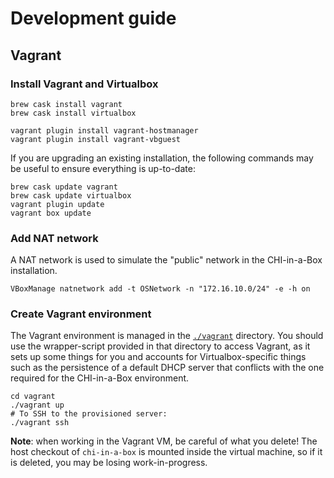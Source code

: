 # Development guide

## Vagrant

### Install Vagrant and Virtualbox

```shell
brew cask install vagrant
brew cask install virtualbox
```

```shell
vagrant plugin install vagrant-hostmanager
vagrant plugin install vagrant-vbguest
```

If you are upgrading an existing installation, the following commands may be useful to ensure everything is up-to-date:

```shell
brew cask update vagrant
brew cask update virtualbox
vagrant plugin update
vagrant box update
```

### Add NAT network

A NAT network is used to simulate the "public" network in the CHI-in-a-Box installation.

```shell
VBoxManage natnetwork add -t OSNetwork -n "172.16.10.0/24" -e -h on
```

### Create Vagrant environment

The Vagrant environment is managed in the [`./vagrant`](./vagrant) directory.
You should use the wrapper-script provided in that directory to access Vagrant, as it sets up some things for you and accounts for Virtualbox-specific things such as the persistence of a default DHCP server that conflicts with the one required for the CHI-in-a-Box environment.

```shell
cd vagrant
./vagrant up
# To SSH to the provisioned server:
./vagrant ssh
```

**Note**: when working in the Vagrant VM, be careful of what you delete! The host checkout of `chi-in-a-box` is mounted inside the virtual machine, so if it is deleted, you may be losing work-in-progress.
